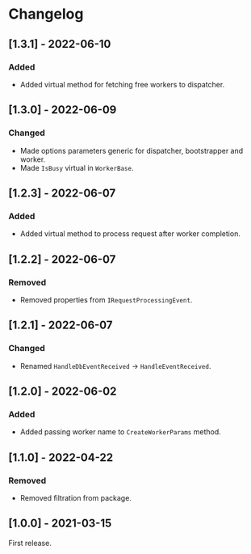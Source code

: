 # Changelog

## [1.3.1] - 2022-06-10

### Added

- Added virtual method for fetching free workers to dispatcher.

## [1.3.0] - 2022-06-09

### Changed

- Made options parameters generic for dispatcher, bootstrapper and worker. 
- Made `IsBusy` virtual in `WorkerBase`. 

## [1.2.3] - 2022-06-07

### Added

- Added virtual method to process request after worker completion.

## [1.2.2] - 2022-06-07

### Removed

- Removed properties from `IRequestProcessingEvent`.

## [1.2.1] - 2022-06-07

### Changed

- Renamed `HandleDbEventReceived` -> `HandleEventReceived`.

## [1.2.0] - 2022-06-02

### Added

- Added passing worker name to `CreateWorkerParams` method.

## [1.1.0] - 2022-04-22

### Removed

- Removed filtration from package.

## [1.0.0] - 2021-03-15

First release.

